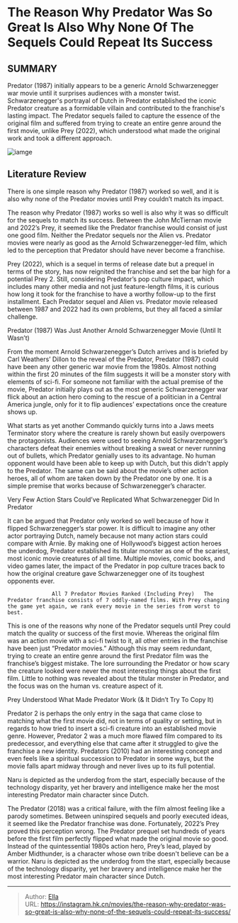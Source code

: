 # The Reason Why Predator Was So Great Is Also Why None Of The Sequels Could Repeat Its Success


## SUMMARY 



  Predator (1987) initially appears to be a generic Arnold Schwarzenegger war movie until it surprises audiences with a monster twist.   Schwarzenegger&#39;s portrayal of Dutch in Predator established the iconic Predator creature as a formidable villain and contributed to the franchise&#39;s lasting impact.   The Predator sequels failed to capture the essence of the original film and suffered from trying to create an entire genre around the first movie, unlike Prey (2022), which understood what made the original work and took a different approach.  

![iamge](https://static1.srcdn.com/wordpress/wp-content/uploads/2024/01/arnold-schwarzenegger-as-dutch-in-front-of-the-cast-of-predator-1987.jpeg)

## Literature Review

There is one simple reason why Predator (1987) worked so well, and it is also why none of the Predator movies until Prey couldn’t match its impact.




The reason why Predator (1987) works so well is also why it was so difficult for the sequels to match its success. Between the John McTiernan movie and 2022’s Prey, it seemed like the Predator franchise would consist of just one good film. Neither the Predator sequels nor the Alien vs. Predator movies were nearly as good as the Arnold Schwarzenegger-led film, which led to the perception that Predator should have never become a franchise.




Prey (2022), which is a sequel in terms of release date but a prequel in terms of the story, has now reignited the franchise and set the bar high for a potential Prey 2. Still, considering Predator’s pop culture impact, which includes many other media and not just feature-length films, it is curious how long it took for the franchise to have a worthy follow-up to the first installment. Each Predator sequel and Alien vs. Predator movie released between 1987 and 2022 had its own problems, but they all faced a similar challenge.


 Predator (1987) Was Just Another Arnold Schwarzenegger Movie (Until It Wasn’t) 
          

 From the moment Arnold Schwarzenegger’s Dutch arrives and is briefed by Carl Weathers’ Dillon to the reveal of the Predator, Predator (1987) could have been any other generic war movie from the 1980s. Almost nothing within the first 20 minutes of the film suggests it will be a monster story with elements of sci-fi. For someone not familiar with the actual premise of the movie, Predator initially plays out as the most generic Schwarzenegger war flick about an action hero coming to the rescue of a politician in a Central America jungle, only for it to flip audiences’ expectations once the creature shows up.





 

What starts as yet another Commando quickly turns into a Jaws meets Terminator story where the creature is rarely shown but easily overpowers the protagonists. Audiences were used to seeing Arnold Schwarzenegger’s characters defeat their enemies without breaking a sweat or never running out of bullets, which Predator genially uses to its advantage. No human opponent would have been able to keep up with Dutch, but this didn&#39;t apply to the Predator. The same can be said about the movie’s other action heroes, all of whom are taken down by the Predator one by one. It is a simple premise that works because of Schwarzenegger’s character.



 Very Few Action Stars Could’ve Replicated What Schwarzenegger Did In Predator 
         




It can be argued that Predator only worked so well because of how it flipped Schwarzenegger’s star power. It is difficult to imagine any other actor portraying Dutch, namely because not many action stars could compare with Arnie. By making one of Hollywood’s biggest action heroes the underdog, Predator established its titular monster as one of the scariest, most iconic movie creatures of all time. Multiple movies, comic books, and video games later, the impact of the Predator in pop culture traces back to how the original creature gave Schwarzenegger one of its toughest opponents ever.

                  All 7 Predator Movies Ranked (Including Prey)   The Predator franchise consists of 7 oddly-named films. With Prey changing the game yet again, we rank every movie in the series from worst to best.   

This is one of the reasons why none of the Predator sequels until Prey could match the quality or success of the first movie. Whereas the original film was an action movie with a sci-fi twist to it, all other entries in the franchise have been just “Predator movies.” Although this may seem redundant, trying to create an entire genre around the first Predator film was the franchise’s biggest mistake. The lore surrounding the Predator or how scary the creature looked were never the most interesting things about the first film. Little to nothing was revealed about the titular monster in Predator, and the focus was on the human vs. creature aspect of it.






 Prey Understood What Made Predator Work (&amp; It Didn’t Try To Copy It) 
          

 Predator 2 is perhaps the only entry in the saga that came close to matching what the first movie did, not in terms of quality or setting, but in regards to how tried to insert a sci-fi creature into an established movie genre. However, Predator 2 was a much more flawed film compared to its predecessor, and everything else that came after it struggled to give the franchise a new identity. Predators (2010) had an interesting concept and even feels like a spiritual succession to Predator in some ways, but the movie falls apart midway through and never lives up to its full potential.



Naru is depicted as the underdog from the start, especially because of the technology disparity, yet her bravery and intelligence make her the most interesting Predator main character since Dutch.







The Predator (2018) was a critical failure, with the film almost feeling like a parody sometimes. Between uninspired sequels and poorly executed ideas, it seemed like the Predator franchise was done. Fortunately, 2022’s Prey proved this perception wrong. The Predator prequel set hundreds of years before the first film perfectly flipped what made the original movie so good. Instead of the quintessential 1980s action hero, Prey’s lead, played by Amber Midthunder, is a character whose own tribe doesn&#39;t believe can be a warrior. Naru is depicted as the underdog from the start, especially because of the technology disparity, yet her bravery and intelligence make her the most interesting Predator main character since Dutch.


 

---

> Author: [Ella](https://instagram.hk.cn/)  
> URL: https://instagram.hk.cn/movies/the-reason-why-predator-was-so-great-is-also-why-none-of-the-sequels-could-repeat-its-success/  

